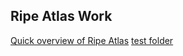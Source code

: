 ## Ripe Atlas Work

[Quick overview of Ripe Atlas](ripe_atlas.md)
[test folder](overview/ripe_atlas.md)
